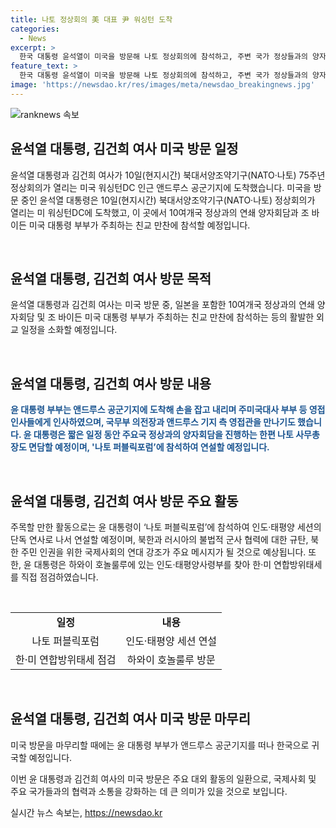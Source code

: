 ```yaml
---
title: 나토 정상회의 美 대표 尹 워싱턴 도착
categories:
  - News
excerpt: >
  한국 대통령 윤석열이 미국을 방문해 나토 정상회의에 참석하고, 주변 국가 정상들과의 양자회담을 진행할 예정이다. 또한, 미국 대통령 부부가 주최하는 친교 만찬에도 참석할 것으로 알려졌다. 앤드루스 공군기지에 도착한 윤 대통령은 한·미 연합방위태세를 지원하는 사무엘 파파로 인태사령관을 만나 작전 현황을 점검하며 400여 장병 앞에서 당부의 말을 전했다.
feature_text: >
  한국 대통령 윤석열이 미국을 방문해 나토 정상회의에 참석하고, 주변 국가 정상들과의 양자회담을 진행할 예정이다. 또한, 미국 대통령 부부가 주최하는 친교 만찬에도 참석할 것으로 알려졌다. 앤드루스 공군기지에 도착한 윤 대통령은 한·미 연합방위태세를 지원하는 사무엘 파파로 인태사령관을 만나 작전 현황을 점검하며 400여 장병 앞에서 당부의 말을 전했다.
image: 'https://newsdao.kr/res/images/meta/newsdao_breakingnews.jpg'
---
```


<p><img src="https://newsdao.kr/res/images/meta/newsdao_breakingnews.jpg" alt="ranknews 속보" /></p>

<h2 data-ke-size="size26">윤석열 대통령, 김건희 여사 미국 방문 일정</h2>

<p>윤석열 대통령과 김건희 여사가 10일(현지시간) 북대서양조약기구(NATO·나토) 75주년 정상회의가 열리는 미국 워싱턴DC 인근 앤드루스 공군기지에 도착했습니다. 미국을 방문 중인 윤석열 대통령은 10일(현지시간) 북대서양조약기구(NATO·나토) 정상회의가 열리는 미 워싱턴DC에 도착했고, 이 곳에서 10여개국 정상과의 연쇄 양자회담과 조 바이든 미국 대통령 부부가 주최하는 친교 만찬에 참석할 예정입니다. </p>

<p data-ke-size="size16">&nbsp;</p>

<h2 data-ke-size="size24">윤석열 대통령, 김건희 여사 방문 목적</h2>

<p>윤석열 대통령과 김건희 여사는 미국 방문 중, 일본을 포함한 10여개국 정상과의 연쇄 양자회담 및 조 바이든 미국 대통령 부부가 주최하는 친교 만찬에 참석하는 등의 활발한 외교 일정을 소화할 예정입니다.</p>

<p data-ke-size="size16">&nbsp;</p>

<h2 data-ke-size="size24">윤석열 대통령, 김건희 여사 방문 내용</h2>

<p><b><span style="color: #1a5490;">윤 대통령 부부는 앤드루스 공군기지에 도착해 손을 잡고 내리며 주미국대사 부부 등 영접 인사들에게 인사하였으며, 국무부 의전장과 앤드루스 기지 측 영접관을 만나기도 했습니다. 윤 대통령은 짧은 일정 동안 주요국 정상과의 양자회담을 진행하는 한편 나토 사무총장도 면담할 예정이며, '나토 퍼블릭포럼’에 참석하여 연설할 예정입니다.</span></b></p>

<p data-ke-size="size16">&nbsp;</p>

<h2 data-ke-size="size24">윤석열 대통령, 김건희 여사 방문 주요 활동</h2>

<p>주목할 만한 활동으로는 윤 대통령이 ‘나토 퍼블릭포럼’에 참석하여 인도·태평양 세션의 단독 연사로 나서 연설할 예정이며, 북한과 러시아의 불법적 군사 협력에 대한 규탄, 북한 주민 인권을 위한 국제사회의 연대 강조가 주요 메시지가 될 것으로 예상됩니다. 또한, 윤 대통령은 하와이 호놀룰루에 있는 인도·태평양사령부를 찾아 한·미 연합방위태세를 직접 점검하였습니다.</p>

<p data-ke-size="size16">&nbsp;</p>

<table>
    <tbody>
        <tr>
            <td style="text-align: center; height: 17px;"><b>일정</b></td>
            <td style="text-align: center; height: 17px;"><b>내용</b></td>
        </tr>
        <tr>
            <td style="text-align: center; height: 17px;">나토 퍼블릭포럼</td>
            <td style="text-align: center; height: 17px;">인도·태평양 세션 연설</td>
        </tr>
        <tr>
            <td style="text-align: center; height: 17px;">한·미 연합방위태세 점검</td>
            <td style="text-align: center; height: 17px;">하와이 호놀룰루 방문</td>
        </tr>
    </tbody>
</table>

<p data-ke-size="size16">&nbsp;</p>

<h2 data-ke-size="size24">윤석열 대통령, 김건희 여사 미국 방문 마무리</h2>

<p>미국 방문을 마무리할 때에는 윤 대통령 부부가 앤드루스 공군기지를 떠나 한국으로 귀국할 예정입니다.</p>

<p>이번 윤 대통령과 김건희 여사의 미국 방문은 주요 대외 활동의 일환으로, 국제사회 및 주요 국가들과의 협력과 소통을 강화하는 데 큰 의미가 있을 것으로 보입니다.</p>
실시간 뉴스 속보는, <a href="https://newsdao.kr" rel="dofollow">https://newsdao.kr</a>


